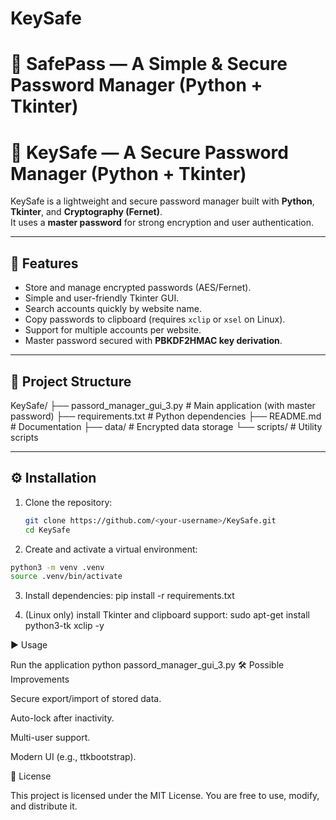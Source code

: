 # KeySafe
# 🔐 SafePass — A Simple & Secure Password Manager (Python + Tkinter)

# 🔐 KeySafe — A Secure Password Manager (Python + Tkinter)

KeySafe is a lightweight and secure password manager built with **Python**, **Tkinter**, and **Cryptography (Fernet)**.  
It uses a **master password** for strong encryption and user authentication.

---

## 🚀 Features

- Store and manage encrypted passwords (AES/Fernet).
- Simple and user-friendly Tkinter GUI.
- Search accounts quickly by website name.
- Copy passwords to clipboard (requires `xclip` or `xsel` on Linux).
- Support for multiple accounts per website.
- Master password secured with **PBKDF2HMAC key derivation**.

---

## 📂 Project Structure

KeySafe/
├── passord_manager_gui_3.py # Main application (with master password)
├── requirements.txt # Python dependencies
├── README.md # Documentation
├── data/ # Encrypted data storage
└── scripts/ # Utility scripts

---

## ⚙️ Installation

1. Clone the repository:
   ```bash
   git clone https://github.com/<your-username>/KeySafe.git
   cd KeySafe
     ```
2. Create and activate a virtual environment:
  ```bash
python3 -m venv .venv
source .venv/bin/activate
  ```
  

3. Install dependencies:
pip install -r requirements.txt

4. (Linux only) install Tkinter and clipboard support:
sudo apt-get install python3-tk xclip -y

▶️ Usage

Run the application
python passord_manager_gui_3.py
🛠 Possible Improvements

Secure export/import of stored data.

Auto-lock after inactivity.

Multi-user support.

Modern UI (e.g., ttkbootstrap).

📜 License

This project is licensed under the MIT License.
You are free to use, modify, and distribute it.
